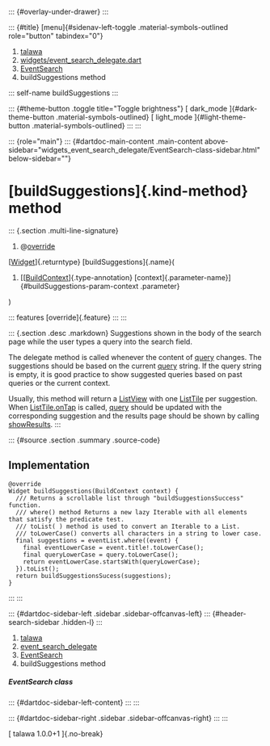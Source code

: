 ::: {#overlay-under-drawer}
:::

::: {#title}
[menu]{#sidenav-left-toggle .material-symbols-outlined role="button"
tabindex="0"}

1.  [talawa](../../index.html)
2.  [widgets/event_search_delegate.dart](../../widgets_event_search_delegate/)
3.  [EventSearch](../../widgets_event_search_delegate/EventSearch-class.html)
4.  buildSuggestions method

::: self-name
buildSuggestions
:::

::: {#theme-button .toggle title="Toggle brightness"}
[ dark_mode ]{#dark-theme-button .material-symbols-outlined} [
light_mode ]{#light-theme-button .material-symbols-outlined}
:::
:::

::: {role="main"}
::: {#dartdoc-main-content .main-content above-sidebar="widgets_event_search_delegate/EventSearch-class-sidebar.html" below-sidebar=""}
<div>

# [buildSuggestions]{.kind-method} method

</div>

::: {.section .multi-line-signature}
<div>

1.  @[override](https://api.flutter.dev/flutter/dart-core/override-constant.html)

</div>

[[Widget](https://api.flutter.dev/flutter/widgets/Widget-class.html)]{.returntype}
[buildSuggestions]{.name}(

1.  [[[BuildContext](https://api.flutter.dev/flutter/widgets/BuildContext-class.html)]{.type-annotation}
    [context]{.parameter-name}]{#buildSuggestions-param-context
    .parameter}

)

::: features
[override]{.feature}
:::
:::

::: {.section .desc .markdown}
Suggestions shown in the body of the search page while the user types a
query into the search field.

The delegate method is called whenever the content of
[query](https://api.flutter.dev/flutter/material/SearchDelegate/query.html)
changes. The suggestions should be based on the current
[query](https://api.flutter.dev/flutter/material/SearchDelegate/query.html)
string. If the query string is empty, it is good practice to show
suggested queries based on past queries or the current context.

Usually, this method will return a
[ListView](https://api.flutter.dev/flutter/widgets/ListView-class.html)
with one
[ListTile](https://api.flutter.dev/flutter/material/ListTile-class.html)
per suggestion. When
[ListTile.onTap](https://api.flutter.dev/flutter/material/ListTile/onTap.html)
is called,
[query](https://api.flutter.dev/flutter/material/SearchDelegate/query.html)
should be updated with the corresponding suggestion and the results page
should be shown by calling
[showResults](https://api.flutter.dev/flutter/material/SearchDelegate/showResults.html).
:::

::: {#source .section .summary .source-code}
## Implementation

``` language-dart
@override
Widget buildSuggestions(BuildContext context) {
  /// Returns a scrollable list through "buildSuggestionsSuccess" function.
  /// where() method Returns a new lazy Iterable with all elements that satisfy the predicate test.
  /// toList( ) method is used to convert an Iterable to a List.
  /// toLowerCase() converts all characters in a string to lower case.
  final suggestions = eventList.where((event) {
    final eventLowerCase = event.title!.toLowerCase();
    final queryLowerCase = query.toLowerCase();
    return eventLowerCase.startsWith(queryLowerCase);
  }).toList();
  return buildSuggestionsSucess(suggestions);
}
```
:::
:::

::: {#dartdoc-sidebar-left .sidebar .sidebar-offcanvas-left}
::: {#header-search-sidebar .hidden-l}
:::

1.  [talawa](../../index.html)
2.  [event_search_delegate](../../widgets_event_search_delegate/)
3.  [EventSearch](../../widgets_event_search_delegate/EventSearch-class.html)
4.  buildSuggestions method

##### EventSearch class

::: {#dartdoc-sidebar-left-content}
:::
:::

::: {#dartdoc-sidebar-right .sidebar .sidebar-offcanvas-right}
:::
:::

[ talawa 1.0.0+1 ]{.no-break}
